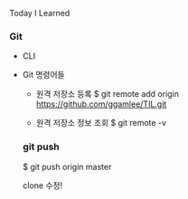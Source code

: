 Today I Learned

### Git

 - CLI
 - Git 명령어들
    - 원격 저장소 등록
    $ git remote add origin https://github.com/ggamlee/TIL.git

    - 원격 저장소 정보 조회
    $ git remote -v

    ### git push

    $ git push origin master
    
    clone 수정!